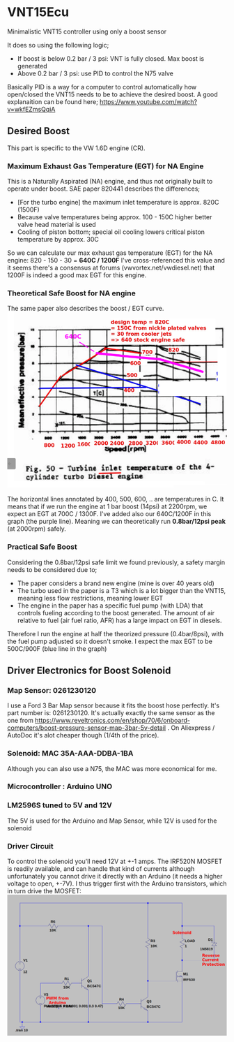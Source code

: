 # VNT15Ecu
Minimalistic VNT15 controller using only a boost sensor

It does so using the following logic;
- If boost is below 0.2 bar / 3 psi: VNT is fully closed. Max boost is generated
- Above 0.2 bar / 3 psi: use PID to control the N75 valve

Basically PID is a way for a computer to control automatically how open/closed the VNT15 needs to be to achieve the desired boost. A good explanaition can be found here; https://www.youtube.com/watch?v=wkfEZmsQqiA

## Desired Boost
This part is specific to the VW 1.6D engine (CR). 

### Maximum Exhaust Gas Temperature (EGT) for NA Engine

This is a Naturally Aspirated (NA) engine, and thus not originally built to operate under boost. SAE paper 820441 describes the differences;
- [For the turbo engine] the maximum inlet temperature is approx. 820C (1500F)
- Because valve temperatures being approx. 100 - 150C higher better valve head material is used
- Cooling of piston bottom; special oil cooling lowers critical piston temperature by approx. 30C

So we can calculate our max exhaust gas temperature (EGT) for the NA engine: 820 - 150 - 30 = **640C / 1200F**
I've cross-referenced this value and it seems there's a consensus at forums (vwvortex.net/vwdiesel.net) that 1200F is indeed a good max EGT for this engine.

### Theoretical Safe Boost for NA engine

The same paper also describes the boost / EGT curve. 
![egt curve](https://raw.githubusercontent.com/KHaririNL/VNT15Ecu/main/images/MaxSafeBoost.png)

The horizontal lines annotated by 400, 500, 600, .. are temperatures in C. It means that if we run the engine at 1 bar boost (14psi) at 2200rpm, we expect an EGT at 700C / 1300F.
I've added also our 640C/1200F in this graph (the purple line). Meaning we can theoretically run **0.8bar/12psi peak** (at 2000rpm) safely.

### Practical Safe Boost

Considering the 0.8bar/12psi safe limit we found previously, a safety margin needs to be considered due to;
- The paper considers a brand new engine (mine is over 40 years old)
- The turbo used in the paper is a T3 which is a lot bigger than the VNT15, meaning less flow restrictions, meaning lower EGT
- The engine in the paper has a specific fuel pump (with LDA) that controls fueling according to the boost generated. The amount of air relative to fuel (air fuel ratio, AFR) has a large impact on EGT in diesels.

Therefore I run the engine at half the theorized pressure (0.4bar/8psi), with the fuel pump adjusted so it doesn't smoke. I expect the max EGT to be 500C/900F (blue line in the graph)

## Driver Electronics for Boost Solenoid
### Map Sensor: 0261230120
I use a Ford 3 Bar Map sensor because it fits the boost hose perfectly. It's part number is: 0261230120. It's actually exactly the same sensor as the one from https://www.reveltronics.com/en/shop/70/6/onboard-computers/boost-pressure-sensor-map-3bar-5v-detail . On Aliexpress / AutoDoc it's alot cheaper though (1/4th of the price).

### Solenoid: MAC 35A-AAA-DDBA-1BA
Although you can also use a N75, the MAC was more economical for me.

### Microcontroller : Arduino UNO

### LM2596S tuned to 5V and 12V
The 5V is used for the Arduino and Map Sensor, while 12V is used for the solenoid

### Driver Circuit
To control the solenoid you'll need 12V at +-1 amps. The IRF520N MOSFET is readily available, and can handle that kind of currents although unfortunately you cannot drive it directly with an Arduino (it needs a higher voltage to open, +-7V). I thus trigger first with the Arduino transistors, which in turn drive the MOSFET:
![driverCircuit](https://raw.githubusercontent.com/KHaririNL/VNT15Ecu/main/images/DriverCircuit.png)


